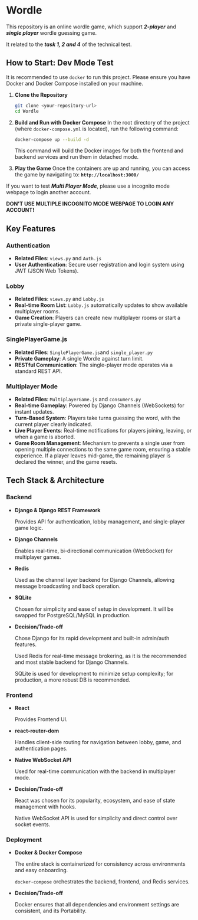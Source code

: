 # Wordle

This repository is an online wordle game, which support **_2-player_** and **_single player_** wordle guessing game.

It related to the **_task 1, 2 and 4_** of the technical test.

## How to Start: Dev Mode Test

It is recommended to use `docker` to run this project. Please ensure you have Docker and Docker Compose installed on your machine.

1.  **Clone the Repository**

    ```bash
    git clone <your-repository-url>
    cd Wordle
    ```

2.  **Build and Run with Docker Compose**
    In the root directory of the project (where `docker-compose.yml` is located), run the following command:

    ```bash
    docker-compose up --build -d
    ```

    This command will build the Docker images for both the frontend and backend services and run them in detached mode.

3.  **Play the Game**
    Once the containers are up and running, you can access the game by navigating to:
    **`http://localhost:3000/`**

If you want to test **_Multi Player Mode_**, please use a incognito mode webpage to login another account.

**DON'T USE MULTIPLE INCOGNITO MODE WEBPAGE TO LOGIN ANY ACCOUNT!**

## Key Features

### Authentication

- **Related Files**: `views.py` and `Auth.js`
- **User Authentication**: Secure user registration and login system using JWT (JSON Web Tokens).

### Lobby

- **Related Files**: `views.py` and `Lobby.js`
- **Real-time Room List**: `Lobby.js` automatically updates to show available multiplayer rooms.
- **Game Creation**: Players can create new multiplayer rooms or start a private single-player game.

### SinglePlayerGame.js

- **Related Files**: `SinglePlayerGame.js`and `single_player.py`
- **Private Gameplay**: A single Wordle against turn limit.
- **RESTful Communication**: The single-player mode operates via a standard REST API.

### Multiplayer Mode

- **Related Files**: `MultiplayerGame.js` and `consumers.py`
- **Real-time Gameplay**: Powered by Django Channels (WebSockets) for instant updates.
- **Turn-Based System**: Players take turns guessing the word, with the current player clearly indicated.
- **Live Player Events**: Real-time notifications for players joining, leaving, or when a game is aborted.
- **Game Room Management**:
  Mechanism to prevents a single user from opening multiple connections to the same game room, ensuring a stable experience. If a player leaves mid-game, the remaining player is declared the winner, and the game resets.

## Tech Stack & Architecture

### Backend

- **Django & Django REST Framework**

  Provides API for authentication, lobby management, and single-player game logic.

- **Django Channels**

  Enables real-time, bi-directional communication (WebSocket) for multiplayer games.

- **Redis**

  Used as the channel layer backend for Django Channels, allowing message broadcasting and back operation.

- **SQLite**

  Chosen for simplicity and ease of setup in development. It will be swapped for PostgreSQL/MySQL in production.

- **Decision/Trade-off**

  Chose Django for its rapid development and built-in admin/auth features.

  Used Redis for real-time message brokering, as it is the recommended and most stable backend for Django Channels.

  SQLite is used for development to minimize setup complexity; for production, a more robust DB is recommended.

### Frontend

- **React**

  Provides Frontend UI.

- **react-router-dom**

  Handles client-side routing for navigation between lobby, game, and authentication pages.

- **Native WebSocket API**

  Used for real-time communication with the backend in multiplayer mode.

- **Decision/Trade-off**

  React was chosen for its popularity, ecosystem, and ease of state management with hooks.

  Native WebSocket API is used for simplicity and direct control over socket events.

### Deployment

- **Docker & Docker Compose**

  The entire stack is containerized for consistency across environments and easy onboarding.

  `docker-compose` orchestrates the backend, frontend, and Redis services.

- **Decision/Trade-off**

  Docker ensures that all dependencies and environment settings are consistent, and its Portability.
